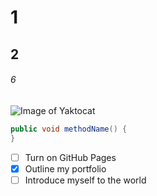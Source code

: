 # 1
## 2
###### 6

![Image of Yaktocat](https://octodex.github.com/images/yaktocat.png)

```java
public void methodName() {
}
```

- [ ] Turn on GitHub Pages
- [x] Outline my portfolio
- [ ] Introduce myself to the world
